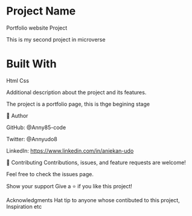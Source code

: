 

# Project Name
Portfolio website Project


This is my second project in microverse


# Built With
Html
Css


Additional description about the project and its features.

The project is a portfolio page, this is thge begining stage

👤 Author

GitHub: @Anny85-code

Twitter: @Annyudo8

LinkedIn: https://www.linkedin.com/in/aniekan-udo

🤝 Contributing
Contributions, issues, and feature requests are welcome!

Feel free to check the issues page.

Show your support
Give a ⭐️ if you like this project!

Acknowledgments
Hat tip to anyone whose contibuted to this project,
Inspiration
etc








